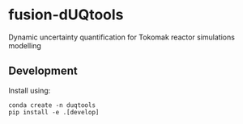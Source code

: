 # fusion-dUQtools
Dynamic uncertainty quantification for Tokomak reactor simulations modelling

## Development

Install using:

```console
conda create -n duqtools
pip install -e .[develop]
```
